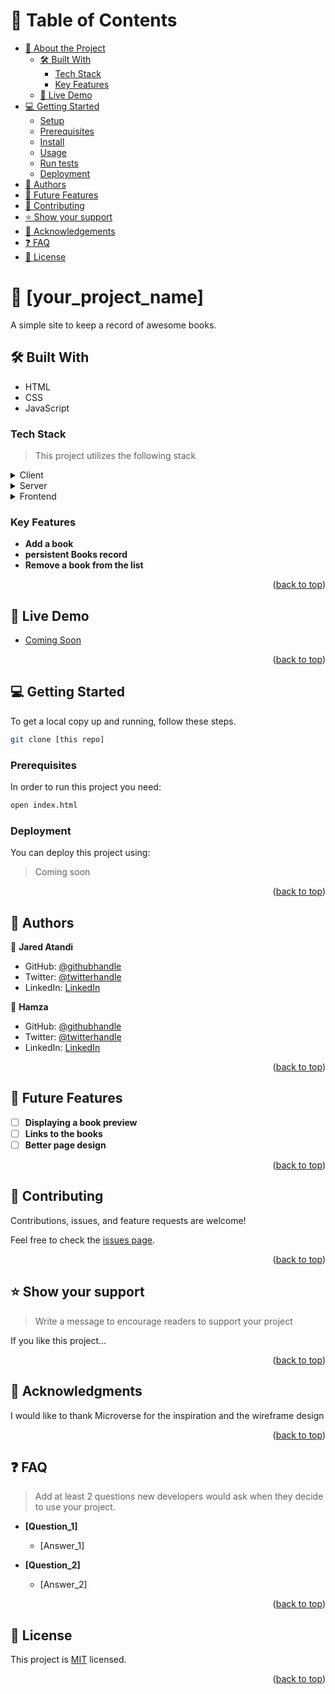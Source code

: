 <a name="readme-top"></a>

<!--
HOW TO USE:
This is an example of how you may give instructions on setting up your project locally.

Modify this file to match your project and remove sections that don't apply.

REQUIRED SECTIONS:
- Table of Contents
- About the Project
  - Built With
  - Live Demo
- Getting Started
- Authors
- Future Features
- Contributing
- Show your support
- Acknowledgements
- License

After you're finished please remove all the comments and instructions!
-->

<!-- TABLE OF CONTENTS -->

# 📗 Table of Contents

- [📖 About the Project](#about-project)
  - [🛠 Built With](#built-with)
    - [Tech Stack](#tech-stack)
    - [Key Features](#key-features)
  - [🚀 Live Demo](#live-demo)
- [💻 Getting Started](#getting-started)
  - [Setup](#setup)
  - [Prerequisites](#prerequisites)
  - [Install](#install)
  - [Usage](#usage)
  - [Run tests](#run-tests)
  - [Deployment](#triangular_flag_on_post-deployment)
- [👥 Authors](#authors)
- [🔭 Future Features](#future-features)
- [🤝 Contributing](#contributing)
- [⭐️ Show your support](#support)
- [🙏 Acknowledgements](#acknowledgements)
- [❓ FAQ](#faq)
- [📝 License](#license)

<!-- PROJECT DESCRIPTION -->

# 📖 [your_project_name] <a name="about-project"></a>
A simple site to keep a record of awesome books.

## 🛠 Built With <a name="built-with"></a>
- HTML
- CSS
- JavaScript

### Tech Stack <a name="tech-stack"></a>

> This project utilizes the following stack

<details>
  <summary>Client</summary>
  <ul>
    <li><a href="https://html.com">HTML</a></li>
  </ul>
</details>

<details>
  <summary>Server</summary>
  <ul>
    <li><a href="https://javascript.com">JavaScript</a></li>
  </ul>
</details>

<details>
<summary>Frontend</summary>
  <ul>
    <li><a href="https://www.postgresql.org/">CSS</a></li>
  </ul>
</details>

<!-- Features -->

### Key Features <a name="key-features"></a>

- **Add a book**
- **persistent Books record**
- **Remove a book from the list**

<p align="right">(<a href="#readme-top">back to top</a>)</p>

<!-- LIVE DEMO -->

## 🚀 Live Demo <a name="live-demo"></a>

- [Coming Soon](#)

<p align="right">(<a href="#readme-top">back to top</a>)</p>

<!-- GETTING STARTED -->

## 💻 Getting Started <a name="getting-started"></a>

To get a local copy up and running, follow these steps.

```sh
git clone [this repo]
```

### Prerequisites

In order to run this project you need:

```sh
open index.html
```
### Deployment

You can deploy this project using:

> Coming soon

<!--
Example:

```sh

```
 -->

<p align="right">(<a href="#readme-top">back to top</a>)</p>

<!-- AUTHORS -->

## 👥 Authors <a name="authors"></a>

👤 **Jared Atandi**

- GitHub: [@githubhandle](https://github.com/jaredatandi)
- Twitter: [@twitterhandle](https://twitter.com/one_good_man)
- LinkedIn: [LinkedIn](https://linkedin.com/in/engineerjaredatandi)

👤 **Hamza**

- GitHub: [@githubhandle](https://github.com/)
- Twitter: [@twitterhandle](https://twitter.com/)
- LinkedIn: [LinkedIn](https://linkedin.com/in/)
<p align="right">(<a href="#readme-top">back to top</a>)</p>

<!-- FUTURE FEATURES -->

## 🔭 Future Features <a name="future-features"></a>

- [ ] **Displaying a book preview**
- [ ] **Links to the books**
- [ ] **Better page design**

<p align="right">(<a href="#readme-top">back to top</a>)</p>

<!-- CONTRIBUTING -->

## 🤝 Contributing <a name="contributing"></a>

Contributions, issues, and feature requests are welcome!

Feel free to check the [issues page](../../issues/).

<p align="right">(<a href="#readme-top">back to top</a>)</p>

<!-- SUPPORT -->

## ⭐️ Show your support <a name="support"></a>

> Write a message to encourage readers to support your project

If you like this project...

<p align="right">(<a href="#readme-top">back to top</a>)</p>

<!-- ACKNOWLEDGEMENTS -->

## 🙏 Acknowledgments <a name="acknowledgements"></a>

I would like to thank Microverse for the inspiration and the wireframe design

<p align="right">(<a href="#readme-top">back to top</a>)</p>

<!-- FAQ (optional) -->

## ❓ FAQ <a name="faq"></a>

> Add at least 2 questions new developers would ask when they decide to use your project.

- **[Question_1]**

  - [Answer_1]

- **[Question_2]**

  - [Answer_2]

<p align="right">(<a href="#readme-top">back to top</a>)</p>

<!-- LICENSE -->

## 📝 License <a name="license"></a>

This project is [MIT](./LICENSE) licensed.

<p align="right">(<a href="#readme-top">back to top</a>)</p>

